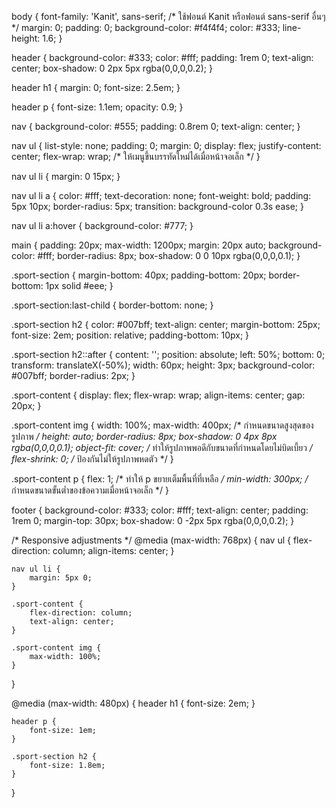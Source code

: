 body {
    font-family: 'Kanit', sans-serif; /* ใช้ฟอนต์ Kanit หรือฟอนต์ sans-serif อื่นๆ */
    margin: 0;
    padding: 0;
    background-color: #f4f4f4;
    color: #333;
    line-height: 1.6;
}

header {
    background-color: #333;
    color: #fff;
    padding: 1rem 0;
    text-align: center;
    box-shadow: 0 2px 5px rgba(0,0,0,0.2);
}

header h1 {
    margin: 0;
    font-size: 2.5em;
}

header p {
    font-size: 1.1em;
    opacity: 0.9;
}

nav {
    background-color: #555;
    padding: 0.8rem 0;
    text-align: center;
}

nav ul {
    list-style: none;
    padding: 0;
    margin: 0;
    display: flex;
    justify-content: center;
    flex-wrap: wrap; /* ให้เมนูขึ้นบรรทัดใหม่ได้เมื่อหน้าจอเล็ก */
}

nav ul li {
    margin: 0 15px;
}

nav ul li a {
    color: #fff;
    text-decoration: none;
    font-weight: bold;
    padding: 5px 10px;
    border-radius: 5px;
    transition: background-color 0.3s ease;
}

nav ul li a:hover {
    background-color: #777;
}

main {
    padding: 20px;
    max-width: 1200px;
    margin: 20px auto;
    background-color: #fff;
    border-radius: 8px;
    box-shadow: 0 0 10px rgba(0,0,0,0.1);
}

.sport-section {
    margin-bottom: 40px;
    padding-bottom: 20px;
    border-bottom: 1px solid #eee;
}

.sport-section:last-child {
    border-bottom: none;
}

.sport-section h2 {
    color: #007bff;
    text-align: center;
    margin-bottom: 25px;
    font-size: 2em;
    position: relative;
    padding-bottom: 10px;
}

.sport-section h2::after {
    content: '';
    position: absolute;
    left: 50%;
    bottom: 0;
    transform: translateX(-50%);
    width: 60px;
    height: 3px;
    background-color: #007bff;
    border-radius: 2px;
}

.sport-content {
    display: flex;
    flex-wrap: wrap;
    align-items: center;
    gap: 20px;
}

.sport-content img {
    width: 100%;
    max-width: 400px; /* กำหนดขนาดสูงสุดของรูปภาพ */
    height: auto;
    border-radius: 8px;
    box-shadow: 0 4px 8px rgba(0,0,0,0.1);
    object-fit: cover; /* ทำให้รูปภาพพอดีกับขนาดที่กำหนดโดยไม่บิดเบี้ยว */
    flex-shrink: 0; /* ป้องกันไม่ให้รูปภาพหดตัว */
}

.sport-content p {
    flex: 1; /* ทำให้ p ขยายเต็มพื้นที่ที่เหลือ */
    min-width: 300px; /* กำหนดขนาดขั้นต่ำของข้อความเมื่อหน้าจอเล็ก */
}

footer {
    background-color: #333;
    color: #fff;
    text-align: center;
    padding: 1rem 0;
    margin-top: 30px;
    box-shadow: 0 -2px 5px rgba(0,0,0,0.2);
}

/* Responsive adjustments */
@media (max-width: 768px) {
    nav ul {
        flex-direction: column;
        align-items: center;
    }

    nav ul li {
        margin: 5px 0;
    }

    .sport-content {
        flex-direction: column;
        text-align: center;
    }

    .sport-content img {
        max-width: 100%;
    }
}

@media (max-width: 480px) {
    header h1 {
        font-size: 2em;
    }

    header p {
        font-size: 1em;
    }

    .sport-section h2 {
        font-size: 1.8em;
    }
}
